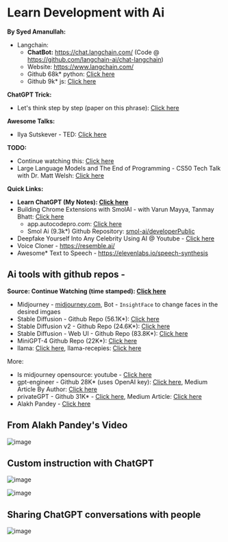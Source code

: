 # Learn Development with Ai

**By Syed Amanullah:**
- Langchain:
  - **ChatBot:** https://chat.langchain.com/ (Code @ https://github.com/langchain-ai/chat-langchain)
  - Website: https://www.langchain.com/
  - Github 68k* python: [Click here](https://github.com/langchain-ai/langchain/tree/master)
  - Github 9k* js: [Click here](https://github.com/langchain-ai/langchainjs)
 
**ChatGPT Trick:**
- Let's think step by step (paper on this phrase): [Click here](https://community.openai.com/t/zero-shot-perfection-with-prompt-let-s-think-step-by-step/18609)

**Awesome Talks:**
- Ilya Sutskever - TED: [Click here](https://www.youtube.com/watch?v=SEkGLj0bwAU)

**TODO:**
- Continue watching this: [Click here](https://youtu.be/byYlC2cagLw?t=1413)
- Large Language Models and The End of Programming - CS50 Tech Talk with Dr. Matt Welsh: [Click here](https://www.youtube.com/watch?v=JhCl-GeT4jw)

**Quick Links:**
- **Learn ChatGPT (My Notes): [Click here](learn-chatgpt.md)**
- Building Chrome Extensions with SmolAI - with Varun Mayya, Tanmay Bhatt: [Click here](https://www.youtube.com/watch?v=Ey9xEBgG96E)
  - app.autocodepro.com: [Click here](https://app.autocodepro.com/signin)
  - Smol Ai (9.3k*) Github Repository: [smol-ai/developerPublic](https://github.com/smol-ai/developer)
- Deepfake Yourself Into Any Celebrity Using AI @ Youtube - [Click here](https://www.youtube.com/watch?v=LRdS4BAfgMo)
- Voice Cloner - https://resemble.ai/
- Awesome* Text to Speech - https://elevenlabs.io/speech-synthesis

## Ai tools with github repos - 

**Source: Continue Watching (time stamped): [Click here](https://youtu.be/LRdS4BAfgMo?t=1111)**
- Midjourney - [midjourney.com](https://www.midjourney.com/), Bot - `InsightFace` to change faces in the desired imgaes
- Stable Diffusion - Github Repo (56.1K*): [Click here](https://github.com/CompVis/stable-diffusion)
- Stable Diffusion v2 - Github Repo (24.6K*): [Click here](https://github.com/Stability-AI/stablediffusion)
- Stable Diffusion - Web UI - Github Repo (83.8K*): [Click here](https://github.com/AUTOMATIC1111/stable-diffusion-webui)
- MiniGPT-4 Github Repo (22K*): [Click here](https://github.com/Vision-CAIR/MiniGPT-4)
- llama: [Click here](https://github.com/facebookresearch/llama), llama-recepies: [Click here](https://github.com/facebookresearch/llama-recipes)

More:
- Is midjourney opensource: youtube - [Click here](https://www.youtube.com/watch?v=HSdp_Qe4VgY)
- gpt-engineer - Github 28K* (uses OpenAI key): [Click here](https://github.com/AntonOsika/gpt-engineer), Medium Article By Author: [Click here](https://medium.com/codingthesmartway-com-blog/the-future-of-coding-generating-a-full-codebase-from-a-prompt-with-gpt-engineer-3fcf6632a4a0)
- privateGPT - Github 31K* - [Click here](https://github.com/imartinez/privateGPT), Medium Article: [Click here](https://medium.com/codingthesmartway-com-blog/privategpt-the-ultimate-solution-for-offline-secure-language-processing-that-turns-your-pdfs-into-b5cd4ee5db8e)
- Alakh Pandey - [Click here](https://www.youtube.com/watch?v=FtIEhrZD_5I)

## From Alakh Pandey's Video

![image](https://github.com/sahilrajput03/sahilrajput03/assets/31458531/4bd2d24d-fd37-4694-99b2-6b44bb41d8ba)

## Custom instruction with ChatGPT

![image](https://github.com/sahilrajput03/sahilrajput03/assets/31458531/44956b06-4516-49c1-90c5-232e27f8bd01)

![image](https://github.com/sahilrajput03/sahilrajput03/assets/31458531/9c132114-1589-49e0-978f-d62d98cc64eb)

## Sharing ChatGPT conversations with people

![image](https://github.com/sahilrajput03/sahilrajput03/assets/31458531/2cb86c1e-731d-432c-b85c-1b0b039ef59d)
